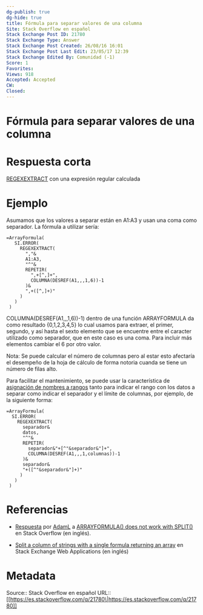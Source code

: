 ```yaml
---
dg-publish: true
dg-hide: true
title: Fórmula para separar valores de una columna
Site: Stack Overflow en español
Stack Exchange Post ID: 21780
Stack Exchange Type: Answer
Stack Exchange Post Created: 26/08/16 16:01
Stack Exchange Post Last Edit: 23/05/17 12:39
Stack Exchange Edited By: Comunidad (-1)
Score: 1
Favorites: 
Views: 918
Accepted: Accepted
CW: 
Closed: 
---
```

# Fórmula para separar valores de una columna

# Respuesta corta

[REGEXEXTRACT](https://support.google.com/docs/answer/3098244?hl=es) con una expresión regular calculada

# Ejemplo
Asumamos que los valores a separar están en A1:A3 y usan una coma como separador. La fórmula a utilizar sería:

    =ArrayFormula(
       SI.ERROR(
         REGEXEXTRACT(
           ","&
           A1:A3,
           "^"&
           REPETIR(
             ",+[^,]+",
             COLUMNA(DESREF(A1,,,1,6))-1
           )&
           ",+([^,]+)"
         )
       )
     )

COLUMNA(DESREF(A1,,,1,6))-1) dentro de una función ARRAYFORMULA da como resultado {0,1,2,3,4,5} lo cual usamos para extraer, el primer, segundo, y así hasta el sexto elemento que se encuentre entre el caracter utilizado como separador, que en este caso es una coma. Para incluir más elementos cambiar el 6 por otro valor.

Nota: Se puede calcular el número de columnas pero al estar esto afectaría el desempeño de la hoja de cálculo de forma notoria cuanda se tiene un número de filas alto.

Para facilitar el mantenimiento, se puede usar la característica de [asignación de nombres a rangos][1] tanto para indicar el rango con los datos a separar como indicar el separador y el límite de columnas, por ejemplo, de la siguiente forma:

    =ArrayFormula(
      SI.ERROR(
        REGEXEXTRACT(
          separador&
          datos,
          "^"&
          REPETIR(
            separador&"+[^"&separador&"]+",
            COLUMNA(DESREF(A1,,,1,columnas))-1
          )&
          separador&
          "+([^"&separador&"]+)"
         )
       )
     )

# Referencias

- [Respuesta](https://stackoverflow.com/a/26138109/1595451) por [AdamL](https://stackoverflow.com/users/1373663/adaml) a [ARRAYFORMULA() does not work with SPLIT()](https://stackoverflow.com/q/26137115/1595451) en Stack Overflow (en inglés).
- [Split a column of strings with a single formula returning an array](https://webapps.stackexchange.com/q/88517/88163) en Stack Exchange Web Applications (en inglés)


  [1]: https://support.google.com/docs/answer/63175?hl=es

# Metadata
Source:: Stack Overflow en español
URL:: [[https://es.stackoverflow.com/q/21780\|https://es.stackoverflow.com/q/21780]]

